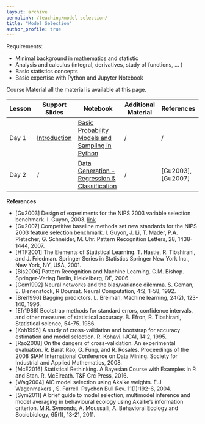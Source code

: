 ```yaml
---
layout: archive
permalink: /teaching/model-selection/
title: "Model Selection"
author_profile: true
---
```


Requirements:
- Minimal background in mathematics and statistic
- Analysis and calculus (integral, derivatives, study of functions, … )
- Basic statistics concepts 
- Basic expertise with Python and Jupyter Notebook


Course Material all the material is available at this page.

|  Lesson           | Support Slides    | Notebook | Additional Material | References | 
| ----------------- | ----------------- | -------- | ----------- | ---------- | 
|Day 1 | [Introduction](https://marcolorenzi.github.io/material/Resampling/intro.pdf)           |  [Basic Probability Models and Sampling in Python](https://marcolorenzi.github.io/material/Resampling/Lesson1.ipynb)     |      /       |         /   |
|Day 2 | /          |  [Data Generation - Regression & Classification](https://marcolorenzi.github.io/material/Resampling/lesson2.ipynb)     |      /       |     [Gu2003], [Gu2007]   |


**References**
      
- [Gu2003] Design of experiments for the NIPS 2003 variable selection benchmark.  I. Guyon, 2003. [link](http://clopinet.com/isabelle/Projects/NIPS2003/Slides/NIPS2003-Datasets.pdf)
- [Gu2007] Competitive baseline methods set new standards for the NIPS 2003 feature selection benchmark. I. Guyon, J. Li, T. Mader, P.A. Pletscher, G. Schneider, M. Uhr. Pattern Recognition Letters, 28, 1438-1444, 2007.
- [HTF2001] The Elements of Statistical Learning. T. Hastie, R. Tibshirani, and J. Friedman. Springer Series in Statistics Springer New York Inc., New York, NY, USA, 2001.
- [Bis2006] Pattern Recognition and Machine Learning. 	C.M. Bishop. Springer-Verlag Berlin, Heidelberg, DE, 2006.	
- [Gem1992] Neural networks and the bias/variance dilemma. 	S. Geman, E. Bienenstock, R Doursat. Neural Computation, 4:2, 1-58, 1992.
- [Brei1996] Bagging predictors. L. Breiman. Machine learning, 24(2), 123-140, 1996.
- [Efr1986]  Bootstrap methods for standard errors, confidence intervals, and other measures of statistical accuracy. B. Efron,  R. Tibshirani, Statistical science, 54-75. 1986.
- [Koh1995] A study of cross-validation and bootstrap for accuracy estimation and model selection. R. Kohavi. IJCAI, 14:2, 1995.
- [Rao2008] On the dangers of cross-validation. An experimental evaluation. R. Barat Rao, G. Fung, and R. Rosales. Proceedings of the 2008 SIAM International Conference on Data Mining. Society for Industrial and Applied Mathematics, 2008.
- [McE2016] Statistical Rethinking. A Bayesian Course with Examples in R and Stan. R. McElreath. T&F Crc Press, 2016.
- [Wag2004] AIC model selection using Akaike weights.</i> E.J. Wagenmakers , S. Farrell. Psychon Bull Rev. 11(1):192-6, 2004.
- [Sym2011]  A brief guide to model selection, multimodel inference and model averaging in behavioural ecology using Akaike’s information criterion. M.R. Symonds, A. Moussalli, A. Behavioral Ecology and Sociobiology, 65(1), 13-21, 2011. 

